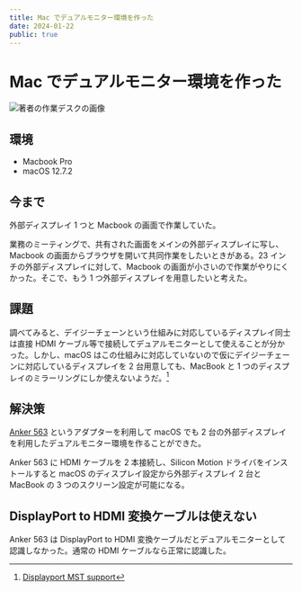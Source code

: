 ```yaml
---
title: Mac でデュアルモニター環境を作った
date: 2024-01-22
public: true
---
```


# Mac でデュアルモニター環境を作った

![著者の作業デスクの画像](/images/posts/dual-monitor.jpg)

## 環境

- Macbook Pro
- macOS 12.7.2

## 今まで

外部ディスプレイ 1 つと Macbook の画面で作業していた。

業務のミーティングで、共有された画面をメインの外部ディスプレイに写し、Macbook の画面からブラウザを開いて共同作業をしたいときがある。23 インチの外部ディスプレイに対して、Macbook の画面が小さいので作業がやりにくかった。そこで、もう 1 つ外部ディスプレイを用意したいと考えた。

## 課題

調べてみると、デイジーチェーンという仕組みに対応しているディスプレイ同士は直接 HDMI ケーブル等で接続してデュアルモニターとして使えることが分かった。しかし、macOS はこの仕組みに対応していないので仮にデイジーチェーンに対応しているディスプレイを 2 台用意しても、MacBook と 1 つのディスプレイのミラーリングにしか使えないようだ。[^1]

## 解決策

[Anker 563](https://www.ankerjapan.com/products/a8386) というアダプターを利用して macOS でも 2 台の外部ディスプレイを利用したデュアルモニター環境を作ることができた。

Anker 563 に HDMI ケーブルを 2 本接続し、Silicon Motion ドライバをインストールすると macOS のディスプレイ設定から外部ディスプレイ 2 台と MacBook の 3 つのスクリーン設定が可能になる。

## DisplayPort to HDMI 変換ケーブルは使えない

 Anker 563 は DisplayPort to HDMI 変換ケーブルだとデュアルモニターとして認識しなかった。通常の HDMI ケーブルなら正常に認識した。

[^1]: [Displayport MST support](https://discussions.apple.com/thread/254942699?sortBy=best)

